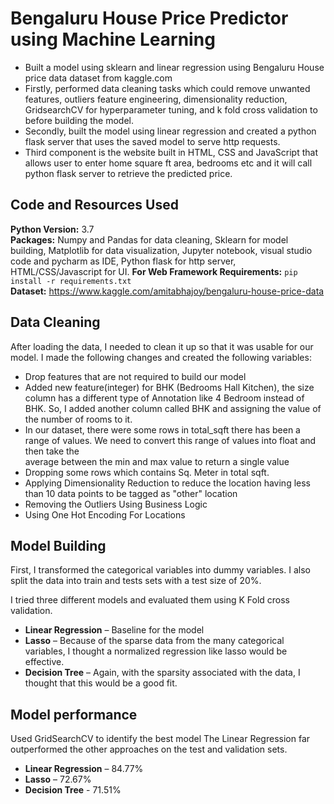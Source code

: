 # Bengaluru House Price Predictor using Machine Learning

* Built a model using sklearn and linear regression using Bengaluru House price data dataset from kaggle.com
* Firstly, performed data cleaning tasks which could remove unwanted features, outliers feature engineering, 
  dimensionality reduction, GridsearchCV for hyperparameter tuning, and k fold cross validation to before building the model. 
* Secondly, built the model using linear regression and created a python flask server that uses the saved model to serve http requests. 
* Third component is the website built in HTML, CSS and JavaScript that allows user to enter home square ft area, bedrooms etc and 
  it will call python flask server to retrieve the predicted price.
  

## Code and Resources Used 

**Python Version:** 3.7  
**Packages:** Numpy and Pandas for data cleaning, Sklearn for model building, 
              Matplotlib for data visualization, Jupyter notebook, visual studio code and pycharm as IDE,
              Python flask for http server, HTML/CSS/Javascript for UI. 
**For Web Framework Requirements:**  ```pip install -r requirements.txt```  
**Dataset:** https://www.kaggle.com/amitabhajoy/bengaluru-house-price-data


## Data Cleaning

After loading the data, I needed to clean it up so that it was usable for our model. I made the following changes and created the following variables:

*	Drop features that are not required to build our model 
*	Added new feature(integer) for BHK (Bedrooms Hall Kitchen), the size column has a different type of Annotation like 4 Bedroom instead of BHK. 
  So, I added another column called BHK and assigning the value of the number of rooms to it.
*	In our dataset, there were some rows in total_sqft there has been a range of values. We need to convert this range of values into float and then take the     
  average between the min and max value to return a single value
*	Dropping some rows which contains Sq. Meter in total sqft.
*	Applying Dimensionality Reduction to reduce the location having less than 10 data points to be tagged as "other" location
*	Removing the Outliers Using Business Logic
*	Using One Hot Encoding For Locations

## Model Building 

First, I transformed the categorical variables into dummy variables. I also split the data into train and tests sets with a test size of 20%.   

I tried three different models and evaluated them using K Fold cross validation. 

*	**Linear Regression** – Baseline for the model
*	**Lasso** – Because of the sparse data from the many categorical variables, I thought a normalized regression like lasso would be effective.
*	**Decision Tree** – Again, with the sparsity associated with the data, I thought that this would be a good fit. 

## Model performance
Used GridSearchCV to identify the best model
The Linear Regression far outperformed the other approaches on the test and validation sets. 
*	**Linear Regression** – 84.77%
*	**Lasso** – 72.67%
*	**Decision Tree** - 71.51%

